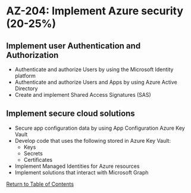# AZ-204: Implement Azure security (20-25%)

## Implement user Authentication and Authorization 
- Authenticate and authorize Users by using the Microsoft Identity platform
- Authenticate and authorize Users and Apps by using Azure Active Directory
- Create and implement Shared Access Signatures (SAS)

## Implement secure cloud solutions 
- Secure app configuration data by using App Configuration Azure Key Vault
- Develop code that uses the following stored in Azure Key Vault:
    - Keys
    - Secrets
    - Certificates
- Implement Managed Identities for Azure resources
- Implement solutions that interact with Microsoft Graph

[Return to Table of Contents](README.md)